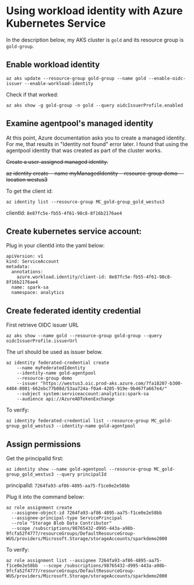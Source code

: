 # Using workload identity with Azure Kubernetes Service

In the description below, my AKS cluster is `gold` and its resource group is `gold-group`.

## Enable workload identity

```
az aks update --resource-group gold-group --name gold --enable-oidc-issuer --enable-workload-identity
```

Check if that worked:
```
az aks show -g gold-group -n gold --query oidcIssuerProfile.enabled
```

## Examine agentpool's managed identity

At this point, Azure documentation asks you to create a managed identity. For me, that results in "Identity not found" error later. I found that using the agentpool identity that was created as part of the cluster works.

~~Create a user-assigned managed identity.~~

~~az identity create --name myManagedIdentity --resource-group demo --location westus3~~

To get the client id:
```
az identity list --resource-group MC_gold-group_gold_westus3
```

clientId: `8e87fc5e-fb55-4f61-98c8-8f16b2176ae4`


## Create kubernetes service account:

Plug in your clientId into the yaml below:

```
apiVersion: v1
kind: ServiceAccount
metadata:
  annotations:
    azure.workload.identity/client-id: 8e87fc5e-fb55-4f61-98c8-8f16b2176ae4
  name: spark-sa
  namespace: analytics
```

## Create federated identity credential

First retrieve OIDC issuer URL

```
az aks show --name gold --resource-group gold-group --query oidcIssuerProfile.issuerUrl
```

The url should be used as issuer below.

```
az identity federated-credential create
    --name myFederatedIdentity
    --identity-name gold-agentpool
    --resource-group demo
    --issuer "https://westus3.oic.prod-aks.azure.com/7fa18207-b300-4404-8081-662ebc77b08d/53aa724a-f0a4-4205-919e-9b467fa667e4/"
    --subject system:serviceaccount:analytics:spark-sa
    --audience api://AzureADTokenExchange
```

To verify:
```
az identity federated-credential list --resource-group MC_gold-group_gold_westus3 --identity-name gold-agentpool
```

## Assign permissions

Get the principalId first:
```
az identity show --name gold-agentpool --resource-group MC_gold-group_gold_westus3 --query principalId 
```

principalId: `7264fa93-af86-4895-aa75-f1ce0e2e58bb`

Plug it into the command below:

```
az role assignment create 
  --assignee-object-id 7264fa93-af86-4895-aa75-f1ce0e2e58bb
  --assignee-principal-type ServicePrincipal
  --role "Storage Blob Data Contributor" 
  --scope /subscriptions/98765432-d995-443a-a98b-9fcfa52f4777/resourceGroups/DefaultResourceGroup-WUS/providers/Microsoft.Storage/storageAccounts/sparkdemo2000
```

To verify:

```
az role assignment list --assignee 7264fa93-af86-4895-aa75-f1ce0e2e58bb  --scope /subscriptions/98765432-d995-443a-a98b-9fcfa52f4777/resourceGroups/DefaultResourceGroup-WUS/providers/Microsoft.Storage/storageAccounts/sparkdemo2000
```
